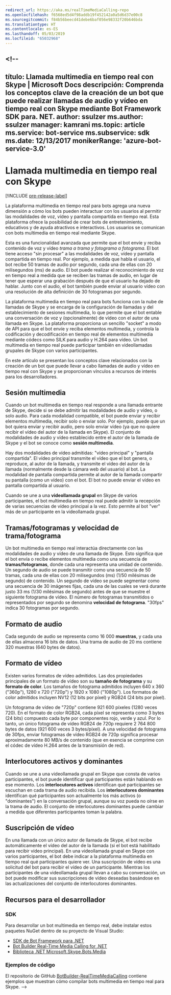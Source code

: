 ```yaml
---
redirect_url: https://aka.ms/realTimeMediaCalling-repo
ms.openlocfilehash: f6568ed5d4f98addb19f452142a0a5d6d37e00c8
ms.sourcegitcommit: f84b56beecd41debe6baf056e98332f20b646bda
ms.translationtype: HT
ms.contentlocale: es-ES
ms.lasthandoff: 05/03/2019
ms.locfileid: "65032968"
---
```

<a name="--"></a><!--
---
título: Llamada multimedia en tiempo real con Skype | Microsoft Docs descripción: Comprenda los conceptos clave de la creación de un bot que puede realizar llamadas de audio y vídeo en tiempo real con Skype mediante Bot Framework SDK para. NET.
author: ssulzer ms.author: ssulzer manager: kamrani ms.topic: article ms.service: bot-service ms.subservice: sdk ms.date: 12/13/2017 monikerRange: 'azure-bot-service-3.0'
---

# <a name="real-time-media-calling-with-skype"></a>Llamada multimedia en tiempo real con Skype

[!INCLUDE [pre-release-label](../includes/pre-release-label-v3.md)]

La plataforma multimedia en tiempo real para bots agrega una nueva dimensión a cómo los bots pueden interactuar con los usuarios al permitir las modalidades de voz, vídeo y pantalla compartida en tiempo real. Esta plataforma ofrece la posibilidad de crear bots de entretenimiento, educativos y de ayuda atractivos e interactivos. Los usuarios se comunican con bots multimedia en tiempo real mediante Skype.

Esta es una funcionalidad avanzada que permite que el bot envíe y reciba contenido de voz y vídeo *trama a trama y fotograma a fotograma*. El bot tiene acceso "sin procesar" a las modalidades de voz, vídeo y pantalla compartida en tiempo real. Por ejemplo, a medida que habla el usuario, el bot recibe 50 tramas de audio por segundo, cada una de ellas con 20 milisegundos (ms) de audio. El bot puede realizar el reconocimiento de voz en tiempo real a medida que se reciben las tramas de audio, en lugar de tener que esperar una grabación después de que el usuario ha dejado de hablar. Junto con el audio, el bot también puede enviar al usuario vídeo con una resolución de alta definición de 30 fotogramas por segundo.

La plataforma multimedia en tiempo real para bots funciona con la nube de llamadas de Skype y se encarga de la configuración de llamadas y del establecimiento de sesiones multimedia, lo que permite que el bot entable una conversación de voz y (opcionalmente) de vídeo con el autor de una llamada en Skype. La plataforma proporciona un sencillo "socket" a modo de API para que el bot envíe y reciba elementos multimedia, y controla la codificación y decodificación en tiempo real de elementos multimedia mediante códecs como SILK para audio y H.264 para vídeo. Un bot multimedia en tiempo real puede participar también en videollamadas grupales de Skype con varios participantes.

En este artículo se presentan los conceptos clave relacionados con la creación de un bot que puede llevar a cabo llamadas de audio y vídeo en tiempo real con Skype y se proporcionan vínculos a recursos de interés para los desarrolladores.

## <a name="media-session"></a>Sesión multimedia
Cuando un bot multimedia en tiempo real responde a una llamada entrante de Skype, decide si se debe admitir las modalidades de audio y vídeo, o solo audio. Para cada modalidad compatible, el bot puede enviar y recibir elementos multimedia, recibir solo o enviar solo. Por ejemplo, puede que un bot quiera enviar y recibir audio, pero solo enviar vídeo (ya que no quiere recibir el vídeo del autor de la llamada en Skype). El conjunto de modalidades de audio y vídeo establecido entre el autor de la llamada de Skype y el bot se conoce como **sesión multimedia**.

Hay dos modalidades de vídeo admitidas: "vídeo principal" y "pantalla compartida". El vídeo principal transmite el vídeo que el bot genera, o reproduce, al autor de la llamada, y transmite el vídeo del autor de la llamada (normalmente desde la cámara web del usuario) al bot. La modalidad de pantalla compartida permite al autor de la llamada compartir su pantalla (como un vídeo) con el bot. El bot no puede enviar el vídeo en pantalla compartida al usuario.

Cuando se une a una **videollamada grupal** en Skype de varios participantes, el bot multimedia en tiempo real puede admitir la recepción de varias secuencias de vídeo principal a la vez. Esto permite al bot "ver" más de un participante en la videollamada grupal.

## <a name="frames-and-frame-rate"></a>Tramas/fotogramas y velocidad de trama/fotograma
Un bot multimedia en tiempo real interactúa directamente con las modalidades de audio y vídeo de una llamada de Skype. Esto significa que el bot envía o recibe elementos multimedia como una secuencia de **tramas/fotogramas**, donde cada una representa una unidad de contenido. Un segundo de audio se puede transmitir como una secuencia de 50 tramas, cada una de ellas con 20 milisegundos (ms) (1/50 milésimas de segundo) de contenido. Un segundo de vídeo se puede segmentar como una secuencia de 30 imágenes fijas, cada una de las cuales se verá durante justo 33 ms (1/30 milésimas de segundo) antes de que se muestre el siguiente fotograma de vídeo. El número de fotogramas transmitidos o representados por segundo se denomina **velocidad de fotograma**. "30fps" indica 30 fotogramas por segundo.

## <a name="audio-format"></a>Formato de audio
Cada segundo de audio se representa como 16 000 **muestras**, y cada una de ellas almacena 16 bits de datos. Una trama de audio de 20 ms contiene 320 muestras (640 bytes de datos).

## <a name="video-format"></a>Formato de vídeo
Existen varios formatos de vídeo admitidos. Las dos propiedades principales de un formato de vídeo son su **tamaño de fotograma** y su **formato de color**. Los tamaños de fotograma admitidos incluyen 640 x 360 ("360p"), 1280 x 720 ("720p") y 1920 x 1080 ("1080p"). Los formatos de color admitidos incluyen NV12 (12 bits por píxel) y RGB24 (24 bits por píxel).

Un fotograma de vídeo de "720p" contiene 921 600 píxeles (1280 veces 720). En el formato de color RGB24, cada píxel se representa como 3 bytes (24 bits) compuesto cada byte por componentes rojo, verde y azul. Por lo tanto, un único fotograma de vídeo RGB24 de 720p requiere 2 764 800 bytes de datos (921 600 veces 3 bytes/píxel). A una velocidad de fotograma de 30fps, enviar fotogramas de vídeo RGB24 de 720p significa procesar aproximadamente 80 MB/s de contenido (que en esencia se comprime con el códec de vídeo H.264 antes de la transmisión de red).

## <a name="active-and-dominant-speakers"></a>Interlocutores activos y dominantes
Cuando se une a una videollamada grupal en Skype que consta de varios participantes, el bot puede identificar qué participantes están hablando en ese momento. Los **interlocutores activos** identifican qué participantes se escuchan en cada trama de audio recibida. Los **interlocutores dominantes** identifican qué participantes son actualmente los más activos (o "dominantes") en la conversación grupal, aunque su voz pueda no oírse en la trama de audio. El conjunto de interlocutores dominantes puede cambiar a medida que diferentes participantes toman la palabra.

## <a name="video-subscription"></a>Suscripción de vídeo
En una llamada con un único autor de llamada de Skype, el bot recibe automáticamente el vídeo del autor de la llamada (si el bot está habilitado para recibir vídeo principal). En una videollamada grupal en Skype con varios participantes, el bot debe indicar a la plataforma multimedia en tiempo real qué participantes quiere ver. Una suscripción de vídeo es una solicitud del bot para recibir el vídeo de un participante. Mientras los participantes de una videollamada grupal llevan a cabo su conversación, un bot puede modificar sus suscripciones de vídeo deseadas basándose en las actualizaciones del conjunto de interlocutores dominantes.

## <a name="developer-resources"></a>Recursos para el desarrollador 

### <a name="sdks"></a>SDK

Para desarrollar un bot multimedia en tiempo real, debe instalar estos paquetes NuGet dentro de su proyecto de Visual Studio:

- [SDK de Bot Framework para .NET](bot-builder-dotnet-overview.md)
- [Bot Builder Real-Time Media Calling for .NET](https://www.nuget.org/packages?q=Bot.Builder.RealTimeMediaCalling)
- [Biblioteca .NET Microsoft.Skype.Bots.Media](https://www.nuget.org/packages?q=Microsoft.Skype.Bots.Media)

### <a name="code-samples"></a>Ejemplos de código

El repositorio de GitHub [BotBuilder-RealTimeMediaCalling](https://github.com/Microsoft/BotBuilder-RealTimeMediaCalling) contiene ejemplos que muestran cómo compilar bots multimedia en tiempo real para Skype.
-->